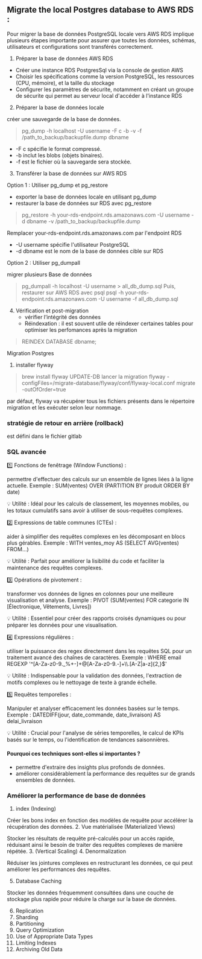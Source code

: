 
## Migrate the local Postgres database to AWS RDS :

Pour migrer la base de données PostgreSQL locale vers AWS RDS implique plusieurs étapes importante pour assurer que toutes les données, schémas, utilisateurs et configurations
sont transférés correctement.

1. Préparer la base de données AWS RDS
 - Créer une instance RDS PostgresSql via la console de gestion AWS 
 - Choisir les spécifications comme  la version PostgreSQL, les ressources (CPU, mémoire), et la taille du stockage
 - Configurer les paramètres de sécurite, notamment en créant un groupe de sécurite qui permet au serveur local d'accéder à l'instance RDS


2. Préparer la base de données locale

créer une sauvegarde de la base de données. 
> pg_dump -h localhost -U username -F c -b -v -f /path_to_backup/backupfile.dump dbname
> 
- -F c spécifie le format compressé.
- -b inclut les blobs (objets binaires).
- -f est le fichier où la sauvegarde sera stockée.

3. Transférer la base de données sur AWS RDS

 Option 1 : Utiliser pg_dump et pg_restore

- exporter la base de données locale en utilisant pg_dump
- restaurer la base de données sur RDS avec pg_restore
> pg_restore -h your-rds-endpoint.rds.amazonaws.com -U username -d dbname -v /path_to_backup/backupfile.dump


Remplacer your-rds-endpoint.rds.amazonaws.com par l'endpoint RDS

- -U username spécifie l'utilisateur PostgreSQL
- -d dbname est le nom de la base de données cible sur RDS

Option 2 : Utiliser pg_dumpall

migrer plusieurs Base de données 
> pg_dumpall -h localhost -U username > all_db_dump.sql
Puis, restaurer sur AWS RDS avec psql 
> psql -h your-rds-endpoint.rds.amazonaws.com -U username -f all_db_dump.sql
4. Vérification et post-migration
   - vérifier l’intégrité des données
   - Réindexation : il est souvent  utile de réindexer certaines tables pour optimiser les perfomances après la migration
> REINDEX DATABASE dbname;
> 
Migration Postgres
1. installer flyway
> brew install flyway
UPDATE-DB
> lancer la migration
flyway -configFiles=/migrate-database/flyway/conf/flyway-local.conf migrate -outOfOrder=true
> 
par défaut, flyway va récupérer tous les fichiers présents dans le répertoire migration et les exécuter selon leur nommage.

### stratégie de retour en arrière (rollback) 

est défini dans le fichier gitlab

### SQL avancée

1️⃣ Fonctions de fenêtrage (Window Functions) : 
 
permettre d'effectuer des calculs sur un ensemble de lignes liées à la ligne actuelle.
Exemple : SUM(ventes) OVER (PARTITION BY produit ORDER BY date)

💡 Utilité : Idéal pour les calculs de classement, les moyennes mobiles, ou les totaux cumulatifs sans avoir à utiliser de sous-requêtes complexes.

2️⃣ Expressions de table communes (CTEs) : 

aider à simplifier des requêtes complexes en les décomposant en blocs plus gérables.
Exemple : WITH ventes_moy AS (SELECT AVG(ventes) FROM...)

💡 Utilité : Parfait pour améliorer la lisibilité du code et faciliter la maintenance des requêtes complexes.

3️⃣ Opérations de pivotement : 

transformer vos données de lignes en colonnes pour une meilleure visualisation et analyse.
Exemple : PIVOT (SUM(ventes) FOR categorie IN [Électronique, Vêtements, Livres])

💡 Utilité : Essentiel pour créer des rapports croisés dynamiques ou pour préparer les données pour une visualisation.

4️⃣ Expressions régulières : 

utiliser la puissance des regex directement dans les requêtes SQL pour un traitement avancé des chaînes de caractères.
Exemple : WHERE email REGEXP '^[A-Za-z0-9._%+-]+@[A-Za-z0-9.-]+\\\\.[A-Z|a-z]{2,}$'

💡 Utilité : Indispensable pour la validation des données, l'extraction de motifs complexes ou le nettoyage de texte à grande échelle.

5️⃣ Requêtes temporelles : 

Manipuler et analyser efficacement les données basées sur le temps.
Exemple : DATEDIFF(jour, date_commande, date_livraison) AS delai_livraison

💡 Utilité : Crucial pour l'analyse de séries temporelles, le calcul de KPIs basés sur le temps, ou l'identification de tendances saisonnières.

#### Pourquoi ces techniques sont-elles si importantes ?

- permettre d'extraire des insights plus profonds de données.
- améliorer considérablement la performance des requêtes sur de grands ensembles de données.

### Améliorer la performance de base de données 

1. index (Indexing)

Créer les bons index en fonction des modèles de requête pour accélérer la récupération des données.
2. Vue matérialisée (Materialized Views)

   Stocker les résultats de requête pré-calculés pour un accès rapide, réduisant ainsi le besoin de traiter des requêtes complexes de manière répétée.
3. (Vertical Scaling)
4. Denormalization

Réduiser les jointures complexes en restructurant les données, ce qui peut améliorer les performances des requêtes.

5. Database Caching

  Stocker les données fréquemment consultées dans une couche de stockage plus rapide pour réduire la charge sur la base de données.

6. Replication
7. Sharding
8. Partitioning
9. Query Optimization
10. Use of Appropriate Data Types
11. Limiting Indexes
12. Archiving Old Data